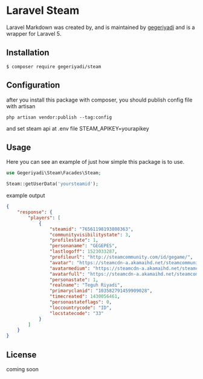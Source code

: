 # Laravel Steam

Laravel Markdown was created by, and is maintained by [gegeriyadi](https://github.com/gegeriyadi) and is a wrapper for Laravel 5.

## Installation

```
$ composer require gegeriyadi/steam
```

## Configuration

after you install this package with composer, you should publish config file with artisan

```
php artisan vendor:publish --tag:config
```

and set steam api at .env file STEAM_APIKEY=yourapikey

## Usage

Here you can see an example of just how simple this package is to use.

```php
use Gegeriyadi\Steam\Facades\Steam;

Steam::getUserData('yoursteamid');
```
example output
```JSON
{
    "response": {
        "players": [
            {
                "steamid": "76561198193808363",
                "communityvisibilitystate": 3,
                "profilestate": 1,
                "personaname": "GEGEPES",
                "lastlogoff": 1523033287,
                "profileurl": "http://steamcommunity.com/id/gegame/",
                "avatar": "https://steamcdn-a.akamaihd.net/steamcommunity/public/images/avatars/2b/2b5dac5a402b3bf7f9be122561bfafdebc416d11.jpg",
                "avatarmedium": "https://steamcdn-a.akamaihd.net/steamcommunity/public/images/avatars/2b/2b5dac5a402b3bf7f9be122561bfafdebc416d11_medium.jpg",
                "avatarfull": "https://steamcdn-a.akamaihd.net/steamcommunity/public/images/avatars/2b/2b5dac5a402b3bf7f9be122561bfafdebc416d11_full.jpg",
                "personastate": 1,
                "realname": "Teguh Riyadi",
                "primaryclanid": "103582791459909028",
                "timecreated": 1430056461,
                "personastateflags": 0,
                "loccountrycode": "ID",
                "locstatecode": "33"
            }
        ]
    }
}
```

## License

coming soon
